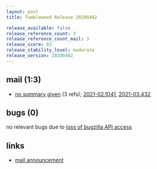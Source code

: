 ```yaml
---
layout: post
title: Tumbleweed Release 20200402

release_available: false
release_reference_count: 3
release_reference_count_mail: 3
release_score: 83
release_stability_level: moderate
release_version: 20200402
---
```


## mail (1:3)

- [no summary given](https://github.com/boombatower/tumbleweed-review/issues/10) (3 refs); [2021-02.1041](https://github.com/boombatower/tumbleweed-review/issues/10), [2021-03.432](https://github.com/boombatower/tumbleweed-review/issues/10)

## bugs (0)

<!--more-->

no relevant bugs due to [loss of bugzilla API access](https://bugzilla.opensuse.org/show_bug.cgi?id=1157722)



## links

- [mail announcement](https://github.com/boombatower/tumbleweed-review/issues/10)
